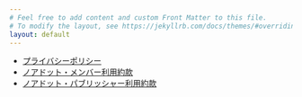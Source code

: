 ```yaml
---
# Feel free to add content and custom Front Matter to this file.
# To modify the layout, see https://jekyllrb.com/docs/themes/#overriding-theme-defaults
layout: default
---
```


- [プライバシーポリシー](privacy)
- [ノアドット・メンバー利用約款](tou_members)
- [ノアドット・パブリッシャー利用約款](tou_publishers)
